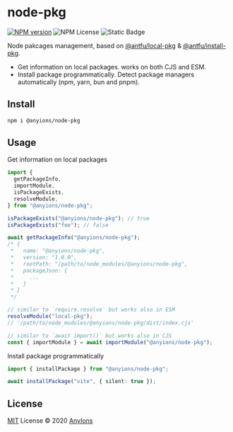 # node-pkg

[![NPM version](https://img.shields.io/npm/v/@anyions/node-pkg?color=a1b858&label=)](https://www.npmjs.com/package/@anyions/node-pkg) ![NPM License](https://img.shields.io/npm/l/%40anyions%2Fshared-eslint-config) ![Static Badge](https://img.shields.io/badge/author-AnyIons-blue)

Node pakcages management, based on [@antfu/local-pkg](https://www.npmjs.com/package/@antfu/local-pkg) & [@antfu/install-pkg](https://www.npmjs.com/package/@antfu/install-pkg).

- Get information on local packages. works on both CJS and ESM.
- Install package programmatically. Detect package managers automatically (npm, yarn, bun and pnpm).

## Install

```bash
npm i @anyions/node-pkg
```

## Usage

Get information on local packages

```js
import {
  getPackageInfo,
  importModule,
  isPackageExists,
  resolveModule,
} from "@anyions/node-pkg";

isPackageExists("@anyions/node-pkg"); // true
isPackageExists("foo"); // false

await getPackageInfo("@anyions/node-pkg");
/* {
 *   name: "@anyions/node-pkg",
 *   version: "1.0.0",
 *   rootPath: "/path/to/node_modules/@anyions/node-pkg",
 *   packageJson: {
 *     ...
 *   }
 * }
 */

// similar to `require.resolve` but works also in ESM
resolveModule("local-pkg");
// '/path/to/node_modules/@anyions/node-pkg/dist/index.cjs'

// similar to `await import()` but works also in CJS
const { importModule } = await importModule("@anyions/node-pkg");
```

Install package programmatically

```ts
import { installPackage } from "@anyions/node-pkg";

await installPackage("vite", { silent: true });
```

## License

[MIT](./LICENSE) License © 2020 [AnyIons](https://github.com/anyions)
